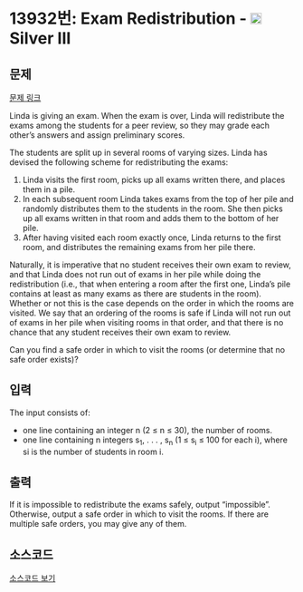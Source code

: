 # 13932번: Exam Redistribution - <img src="https://static.solved.ac/tier_small/8.svg" style="height:20px" /> Silver III

<!-- performance -->

<!-- 문제 제출 후 깃허브에 푸시를 했을 때 제출한 코드의 성능이 입력될 공간입니다.-->

<!-- end -->

## 문제

[문제 링크](https://boj.kr/13932)


<p>Linda is giving an exam. When the exam is over, Linda will redistribute the exams among the students for a peer review, so they may grade each other’s answers and assign preliminary scores.</p>

<p>The students are split up in several rooms of varying sizes. Linda has devised the following scheme for redistributing the exams:</p>

<ol>
<li>Linda visits the first room, picks up all exams written there, and places them in a pile.</li>
<li>In each subsequent room Linda takes exams from the top of her pile and randomly distributes them to the students in the room. She then picks up all exams written in that room and adds them to the bottom of her pile.</li>
<li>After having visited each room exactly once, Linda returns to the first room, and distributes the remaining exams from her pile there.</li>
</ol>

<p>Naturally, it is imperative that no student receives their own exam to review, and that Linda does not run out of exams in her pile while doing the redistribution (i.e., that when entering a room after the first one, Linda’s pile contains at least as many exams as there are students in the room). Whether or not this is the case depends on the order in which the rooms are visited. We say that an ordering of the rooms is safe if Linda will not run out of exams in her pile when visiting rooms in that order, and that there is no chance that any student receives their own exam to review.</p>

<p>Can you find a safe order in which to visit the rooms (or determine that no safe order exists)?</p>



## 입력


<p>The input consists of:</p>

<ul>
<li>one line containing an integer n (2 ≤ n ≤ 30), the number of rooms.</li>
<li>one line containing n integers s<sub>1</sub>, . . . , s<sub>n</sub> (1 ≤ s<sub>i</sub> ≤ 100 for each i), where si is the number of students in room i.</li>
</ul>



## 출력


<p>If it is impossible to redistribute the exams safely, output “impossible”. Otherwise, output a safe order in which to visit the rooms. If there are multiple safe orders, you may give any of them.</p>



## 소스코드

[소스코드 보기](Exam%20Redistribution.cpp)